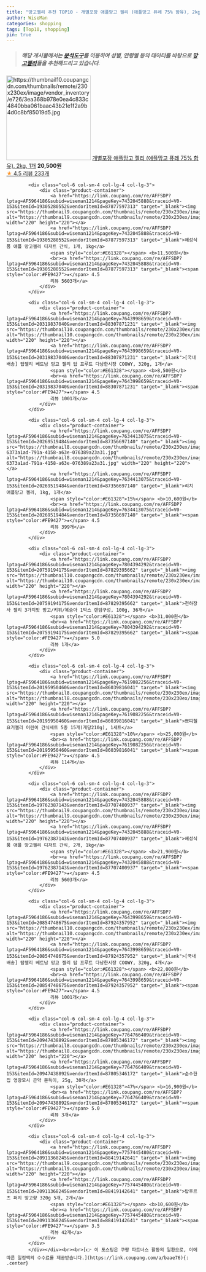 ```yaml
---
title: "망고젤리 추천 TOP10 - 개별포장 애플망고 젤리 (애플망고 퓨레 75% 함유), 2kg, 1개"
author: WiseMan
categories: shopping
tags: [Top10, shopping]
pin: true
---
```


> ##### 해당 게시물에서는 [**분석도구**](https://itemscout.io/)를 이용하여 **성별**, **연령별** 등의 데이터를 바탕으로 [**망고젤리**](https://link.coupang.com/a/baae76)들을 추천해드리고 있습니다.
<div class="container"><div class="row">
            <div class="col-6 col-sm-4 col-lg-4 col-lg-3">
                <div class="product-container">
                    <a href="https://link.coupang.com/re/AFFSDP?lptag=AF5964186&subid=wiseman1214&pageKey=7674467996&traceid=V0-153&itemId=20481944729&vendorItemId=87486712728" target="_blank"><img src="https://thumbnail10.coupangcdn.com/thumbnails/remote/230x230ex/image/vendor_inventory/e726/3ea368b978e0ea4c833c4840bba061baac43b21e1f2a9b4d0c8bf85019d5.jpg" alt="https://thumbnail10.coupangcdn.com/thumbnails/remote/230x230ex/image/vendor_inventory/e726/3ea368b978e0ea4c833c4840bba061baac43b21e1f2a9b4d0c8bf85019d5.jpg" width="220" height="220"></a>
                    <a href="https://link.coupang.com/re/AFFSDP?lptag=AF5964186&subid=wiseman1214&pageKey=7674467996&traceid=V0-153&itemId=20481944729&vendorItemId=87486712728" target="_blank">개별포장 애플망고 젤리 (애플망고 퓨레 75% 함유), 2kg, 1개</a>
                    <span style="color:#E61328"></span> <b>20,500원</b>
                    <br><a href="https://link.coupang.com/re/AFFSDP?lptag=AF5964186&subid=wiseman1214&pageKey=7674467996&traceid=V0-153&itemId=20481944729&vendorItemId=87486712728" target="_blank"><span style="color:#FE9427">★</span> 4.5
                    리뷰 233개</a>
                </div>
            </div>
            
            <div class="col-6 col-sm-4 col-lg-4 col-lg-3">
                <div class="product-container">
                    <a href="https://link.coupang.com/re/AFFSDP?lptag=AF5964186&subid=wiseman1214&pageKey=7432045888&traceid=V0-153&itemId=19305280552&vendorItemId=87877597313" target="_blank"><img src="https://thumbnail9.coupangcdn.com/thumbnails/remote/230x230ex/image/vendor_inventory/b5b0/7bc0ab2db1bf7edccad01765e7a6234cf457e1b65f5513bd336d9484dd23.jpg" alt="https://thumbnail9.coupangcdn.com/thumbnails/remote/230x230ex/image/vendor_inventory/b5b0/7bc0ab2db1bf7edccad01765e7a6234cf457e1b65f5513bd336d9484dd23.jpg" width="220" height="220"></a>
                    <a href="https://link.coupang.com/re/AFFSDP?lptag=AF5964186&subid=wiseman1214&pageKey=7432045888&traceid=V0-153&itemId=19305280552&vendorItemId=87877597313" target="_blank">혜성식품 애플 망고젤리 디저트 간식, 1개, 1kg</a>
                    <span style="color:#E61328"></span> <b>11,500원</b>
                    <br><a href="https://link.coupang.com/re/AFFSDP?lptag=AF5964186&subid=wiseman1214&pageKey=7432045888&traceid=V0-153&itemId=19305280552&vendorItemId=87877597313" target="_blank"><span style="color:#FE9427">★</span> 4.5
                    리뷰 5603개</a>
                </div>
            </div>
            
            <div class="col-6 col-sm-4 col-lg-4 col-lg-3">
                <div class="product-container">
                    <a href="https://link.coupang.com/re/AFFSDP?lptag=AF5964186&subid=wiseman1214&pageKey=7643998659&traceid=V0-153&itemId=20319837040&vendorItemId=88307871231" target="_blank"><img src="https://thumbnail10.coupangcdn.com/thumbnails/remote/230x230ex/image/vendor_inventory/8b5c/076f6874c6b94e6126721774a2b765f4a0d9abf447cd0e52a9a5b97de928.png" alt="https://thumbnail10.coupangcdn.com/thumbnails/remote/230x230ex/image/vendor_inventory/8b5c/076f6874c6b94e6126721774a2b765f4a0d9abf447cd0e52a9a5b97de928.png" width="220" height="220"></a>
                    <a href="https://link.coupang.com/re/AFFSDP?lptag=AF5964186&subid=wiseman1214&pageKey=7643998659&traceid=V0-153&itemId=20319837040&vendorItemId=88307871231" target="_blank">[국내배송] 탑젤리 베트남 망고 젤리 탑 프루트 다낭한시장 COOWY, 320g, 1개</a>
                    <span style="color:#E61328"></span> <b>8,500원</b>
                    <br><a href="https://link.coupang.com/re/AFFSDP?lptag=AF5964186&subid=wiseman1214&pageKey=7643998659&traceid=V0-153&itemId=20319837040&vendorItemId=88307871231" target="_blank"><span style="color:#FE9427">★</span> 4.5
                    리뷰 1001개</a>
                </div>
            </div>
            
            <div class="col-6 col-sm-4 col-lg-4 col-lg-3">
                <div class="product-container">
                    <a href="https://link.coupang.com/re/AFFSDP?lptag=AF5964186&subid=wiseman1214&pageKey=7634413075&traceid=V0-153&itemId=20269519484&vendorItemId=87356697140" target="_blank"><img src="https://thumbnail8.coupangcdn.com/thumbnails/remote/230x230ex/image/retail/images/1842833241557796-6373a1ad-791a-4158-a63e-076389a23a31.jpg" alt="https://thumbnail8.coupangcdn.com/thumbnails/remote/230x230ex/image/retail/images/1842833241557796-6373a1ad-791a-4158-a63e-076389a23a31.jpg" width="220" height="220"></a>
                    <a href="https://link.coupang.com/re/AFFSDP?lptag=AF5964186&subid=wiseman1214&pageKey=7634413075&traceid=V0-153&itemId=20269519484&vendorItemId=87356697140" target="_blank">리치 애플망고 젤리, 1kg, 1개</a>
                    <span style="color:#E61328">15%</span> <b>10,600원</b>
                    <br><a href="https://link.coupang.com/re/AFFSDP?lptag=AF5964186&subid=wiseman1214&pageKey=7634413075&traceid=V0-153&itemId=20269519484&vendorItemId=87356697140" target="_blank"><span style="color:#FE9427">★</span> 4.5
                    리뷰 399개</a>
                </div>
            </div>
            
            <div class="col-6 col-sm-4 col-lg-4 col-lg-3">
                <div class="product-container">
                    <a href="https://link.coupang.com/re/AFFSDP?lptag=AF5964186&subid=wiseman1214&pageKey=7804394292&traceid=V0-153&itemId=20759194175&vendorItemId=87829395662" target="_blank"><img src="https://thumbnail10.coupangcdn.com/thumbnails/remote/230x230ex/image/vendor_inventory/2843/9c076720a20c869d1123ba2e7dae45cfc31112012f9d080d5db4a61fbca9.jpg" alt="https://thumbnail10.coupangcdn.com/thumbnails/remote/230x230ex/image/vendor_inventory/2843/9c076720a20c869d1123ba2e7dae45cfc31112012f9d080d5db4a61fbca9.jpg" width="220" height="220"></a>
                    <a href="https://link.coupang.com/re/AFFSDP?lptag=AF5964186&subid=wiseman1214&pageKey=7804394292&traceid=V0-153&itemId=20759194175&vendorItemId=87829395662" target="_blank">천하장사 젤리 3가지맛 망고/키위/복숭아 1박스 랜덤구성, 100g, 36개</a>
                    <span style="color:#E61328"></span> <b>31,000원</b>
                    <br><a href="https://link.coupang.com/re/AFFSDP?lptag=AF5964186&subid=wiseman1214&pageKey=7804394292&traceid=V0-153&itemId=20759194175&vendorItemId=87829395662" target="_blank"><span style="color:#FE9427">★</span> 5.0
                    리뷰 1개</a>
                </div>
            </div>
            
            <div class="col-6 col-sm-4 col-lg-4 col-lg-3">
                <div class="product-container">
                    <a href="https://link.coupang.com/re/AFFSDP?lptag=AF5964186&subid=wiseman1214&pageKey=7619082256&traceid=V0-153&itemId=20195950460&vendorItemId=86039816041" target="_blank"><img src="https://thumbnail8.coupangcdn.com/thumbnails/remote/230x230ex/image/vendor_inventory/7776/39e7002a4a7b685aceade8e9523172bc1d7564290c2fcb998d208b5214c9.jpg" alt="https://thumbnail8.coupangcdn.com/thumbnails/remote/230x230ex/image/vendor_inventory/7776/39e7002a4a7b685aceade8e9523172bc1d7564290c2fcb998d208b5214c9.jpg" width="220" height="220"></a>
                    <a href="https://link.coupang.com/re/AFFSDP?lptag=AF5964186&subid=wiseman1214&pageKey=7619082256&traceid=V0-153&itemId=20195950460&vendorItemId=86039816041" target="_blank">쁘띠첼 요거젤리 어린이 간식세트 5종 15개(개당210g), 1세트</a>
                    <span style="color:#E61328">10%</span> <b>25,000원</b>
                    <br><a href="https://link.coupang.com/re/AFFSDP?lptag=AF5964186&subid=wiseman1214&pageKey=7619082256&traceid=V0-153&itemId=20195950460&vendorItemId=86039816041" target="_blank"><span style="color:#FE9427">★</span> 4.5
                    리뷰 114개</a>
                </div>
            </div>
            
            <div class="col-6 col-sm-4 col-lg-4 col-lg-3">
                <div class="product-container">
                    <a href="https://link.coupang.com/re/AFFSDP?lptag=AF5964186&subid=wiseman1214&pageKey=7432045888&traceid=V0-153&itemId=19762387143&vendorItemId=87707400937" target="_blank"><img src="https://thumbnail9.coupangcdn.com/thumbnails/remote/230x230ex/image/vendor_inventory/b5b0/7bc0ab2db1bf7edccad01765e7a6234cf457e1b65f5513bd336d9484dd23.jpg" alt="https://thumbnail9.coupangcdn.com/thumbnails/remote/230x230ex/image/vendor_inventory/b5b0/7bc0ab2db1bf7edccad01765e7a6234cf457e1b65f5513bd336d9484dd23.jpg" width="220" height="220"></a>
                    <a href="https://link.coupang.com/re/AFFSDP?lptag=AF5964186&subid=wiseman1214&pageKey=7432045888&traceid=V0-153&itemId=19762387143&vendorItemId=87707400937" target="_blank">혜성식품 애플 망고젤리 디저트 간식, 2개, 1kg</a>
                    <span style="color:#E61328"></span> <b>21,900원</b>
                    <br><a href="https://link.coupang.com/re/AFFSDP?lptag=AF5964186&subid=wiseman1214&pageKey=7432045888&traceid=V0-153&itemId=19762387143&vendorItemId=87707400937" target="_blank"><span style="color:#FE9427">★</span> 4.5
                    리뷰 5603개</a>
                </div>
            </div>
            
            <div class="col-6 col-sm-4 col-lg-4 col-lg-3">
                <div class="product-container">
                    <a href="https://link.coupang.com/re/AFFSDP?lptag=AF5964186&subid=wiseman1214&pageKey=7643998659&traceid=V0-153&itemId=20854748675&vendorItemId=87924357952" target="_blank"><img src="https://thumbnail10.coupangcdn.com/thumbnails/remote/230x230ex/image/vendor_inventory/effd/ddd2755962ee73b53b28cef255040ced8ae822776860e6d8483425e302cf.png" alt="https://thumbnail10.coupangcdn.com/thumbnails/remote/230x230ex/image/vendor_inventory/effd/ddd2755962ee73b53b28cef255040ced8ae822776860e6d8483425e302cf.png" width="220" height="220"></a>
                    <a href="https://link.coupang.com/re/AFFSDP?lptag=AF5964186&subid=wiseman1214&pageKey=7643998659&traceid=V0-153&itemId=20854748675&vendorItemId=87924357952" target="_blank">[국내배송] 탑젤리 베트남 망고 젤리 탑 프루트 다낭한시장 COOWY, 320g, 4개</a>
                    <span style="color:#E61328"></span> <b>22,000원</b>
                    <br><a href="https://link.coupang.com/re/AFFSDP?lptag=AF5964186&subid=wiseman1214&pageKey=7643998659&traceid=V0-153&itemId=20854748675&vendorItemId=87924357952" target="_blank"><span style="color:#FE9427">★</span> 4.5
                    리뷰 1001개</a>
                </div>
            </div>
            
            <div class="col-6 col-sm-4 col-lg-4 col-lg-3">
                <div class="product-container">
                    <a href="https://link.coupang.com/re/AFFSDP?lptag=AF5964186&subid=wiseman1214&pageKey=7764766409&traceid=V0-153&itemId=20947438892&vendorItemId=87805346172" target="_blank"><img src="https://thumbnail8.coupangcdn.com/thumbnails/remote/230x230ex/image/vendor_inventory/7a50/bcc8fbeb0349cc75a14d91b76c0c623e27b439e0ca06855edaafa7d5add7.jpg" alt="https://thumbnail8.coupangcdn.com/thumbnails/remote/230x230ex/image/vendor_inventory/7a50/bcc8fbeb0349cc75a14d91b76c0c623e27b439e0ca06855edaafa7d5add7.jpg" width="220" height="220"></a>
                    <a href="https://link.coupang.com/re/AFFSDP?lptag=AF5964186&subid=wiseman1214&pageKey=7764766409&traceid=V0-153&itemId=20947438892&vendorItemId=87805346172" target="_blank">순수한집 영광모시 곤약 쫀득이, 25g, 30개</a>
                    <span style="color:#E61328">47%</span> <b>16,900원</b>
                    <br><a href="https://link.coupang.com/re/AFFSDP?lptag=AF5964186&subid=wiseman1214&pageKey=7764766409&traceid=V0-153&itemId=20947438892&vendorItemId=87805346172" target="_blank"><span style="color:#FE9427">★</span> 5.0
                    리뷰 3개</a>
                </div>
            </div>
            
            <div class="col-6 col-sm-4 col-lg-4 col-lg-3">
                <div class="product-container">
                    <a href="https://link.coupang.com/re/AFFSDP?lptag=AF5964186&subid=wiseman1214&pageKey=7757445480&traceid=V0-153&itemId=20911368245&vendorItemId=88419142641" target="_blank"><img src="https://thumbnail9.coupangcdn.com/thumbnails/remote/230x230ex/image/vendor_inventory/6eb8/0e7ea8de9b9085d0fc7f0bbbaa11e349e9b07b9554b50d6dae7237da5a27.jpg" alt="https://thumbnail9.coupangcdn.com/thumbnails/remote/230x230ex/image/vendor_inventory/6eb8/0e7ea8de9b9085d0fc7f0bbbaa11e349e9b07b9554b50d6dae7237da5a27.jpg" width="220" height="220"></a>
                    <a href="https://link.coupang.com/re/AFFSDP?lptag=AF5964186&subid=wiseman1214&pageKey=7757445480&traceid=V0-153&itemId=20911368245&vendorItemId=88419142641" target="_blank">탑후르츠 퍼지 망고향 320g 5개, 2개</a>
                    <span style="color:#E61328"></span> <b>10,600원</b>
                    <br><a href="https://link.coupang.com/re/AFFSDP?lptag=AF5964186&subid=wiseman1214&pageKey=7757445480&traceid=V0-153&itemId=20911368245&vendorItemId=88419142641" target="_blank"><span style="color:#FE9427">★</span> 3.5
                    리뷰 42개</a>
                </div>
            </div>
            </div></div><br><br>[👉 이 포스팅은 쿠팡 파트너스 활동의 일환으로, 이에 따른 일정액의 수수료를 제공받습니다.](https://link.coupang.com/a/baae76){: .center}